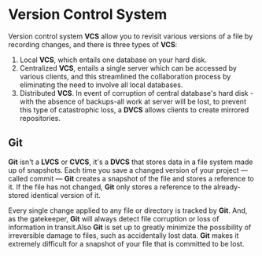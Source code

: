 # Version Control System

Version control system **VCS** allow you to revisit various versions of a file by recording changes, and there is three types of **VCS**:
1. Local **VCS**, which entails one database on your hard disk.
2. Centralized **VCS**, entails a single server which can be accessed by various clients, and this streamlined the collaboration process by eliminating the need to involve all local databases.
3. Distributed **VCS**. In event of corruption of central database's hard disk -with the absence of backups-all work at server will be lost, to prevent this type of catastrophic loss, a **DVCS** allows clients to create mirrored repositories.

## Git

**Git** isn't a **LVCS** or **CVCS**, it's a **DVCS** that stores data in a file system made up of snapshots. Each time you save a changed version of your project — called commit — **Git** creates a snapshot of the file and stores a reference to it. If the file has not changed, **Git** only stores a reference to the already-stored identical version of it.

Every single change applied to any file or directory is tracked by **Git**. And, as the gatekeeper, **Git** will always detect file corruption or loss of information in transit.Also **Git** is set up to greatly minimize the possibility of irreversible damage to files, such as accidentally lost data. **Git** makes it extremely difficult for a snapshot of your file that is committed to be lost.